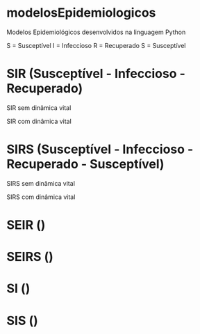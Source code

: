 # modelosEpidemiologicos
Modelos Epidemiológicos desenvolvidos na linguagem Python 

S = Susceptível
I = Infeccioso
R = Recuperado
S = Susceptível

# SIR (Susceptível - Infeccioso - Recuperado)

  SIR sem dinâmica vital
  
  SIR com dinâmica vital

# SIRS (Susceptível - Infeccioso - Recuperado - Susceptível)


  SIRS sem dinâmica vital
  
  SIRS com dinâmica vital

# SEIR ()

# SEIRS ()

# SI ()

# SIS ()
